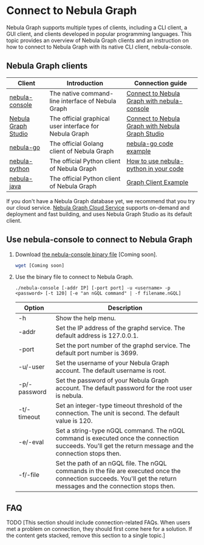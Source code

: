 # Connect to Nebula Graph

Nebula Graph supports multiple types of clients, including a CLI client, a GUI client, and clients developed in popular programming languages. This topic provides an overview of Nebula Graph clients and an instruction on how to connect to Nebula Graph with its native CLI client, nebula-console.

## Nebula Graph clients

| Client                                                                 | Introduction                                           | Connection guide                                                                                                                                          |
| ---------------------------------------------------------------------- | ------------------------------------------------------ | --------------------------------------------------------------------------------------------------------------------------------------------------------- |
| [nebula-console](https://github.com/vesoft-inc/nebula-console)         | The native command-line interface of Nebula Graph      | [Connect to Nebula Graph with nebula-console](#use-nebula-console-to-connect-to-nebula-graph)                                                             |
| [Nebula Graph Studio](https://github.com/vesoft-inc/nebula-web-docker) | The official graphical user interface for Nebula Graph | [Connect to Nebula Graph with Nebula Graph Studio](https://github.com/vesoft-inc/nebula-web-docker/blob/master/docs/nebula-graph-studio-user-guide-en.md) |
| [nebula-go](https://github.com/vesoft-inc/nebula-go)                   | The official Golang client of Nebula Graph             | [nebula-go code example](https://github.com/vesoft-inc/nebula-go#usage-example)                                                                           |
| [nebula-python](https://github.com/vesoft-inc/nebula-python)           | The official Python client of Nebula Graph             | [How to use nebula-python in your code](https://github.com/vesoft-inc/nebula-python#how-to-use-nebula-python-in-your-code)                                |
| [nebula-java](https://github.com/vesoft-inc/nebula-java)               | The official Python client of Nebula Graph             | [Graph Client Example](https://github.com/vesoft-inc/nebula-java#graph-client-example)                                                                    |

If you don't have a Nebula Graph database yet, we recommend that you try our cloud service. [Nebula Graph Cloud Service](https://www.nebula-cloud.io/) supports on-demand and deployment and fast building, and uses Nebula Graph Studio as its default client.

## Use nebula-console to connect to Nebula Graph

1. Download [the nebula-console binary file](TODO) [Coming soon].

    ```bash
    wget [Coming soon]
    ```

2. Use the binary file to connect to Nebula Graph.

    `./nebula-console [-addr IP] [-port port] -u <username> -p <password> [-t 120] [-e "an nGQL command" | -f filename.nGQL]`

    | Option       | Description                                                                                                                                                                   |
    | ------------ | ----------------------------------------------------------------------------------------------------------------------------------------------------------------------------- |
    | -h           | Show the help menu.                                                                                                                                                           |
    | -addr        | Set the IP address of the graphd service. The default address is 127.0.0.1.                                                                                                   |
    | -port        | Set the port number of the graphd service. The default port number is 3699.                                                                                                   |
    | -u/-user     | Set the username of your Nebula Graph account. The default username is root.                                                                                                  |
    | -p/-password | Set the password of your Nebula Graph account. The default password for the root user is nebula.                                                                              |
    | -t/-timeout  | Set an integer-type timeout threshold of the connection. The unit is second. The default value is 120.                                                                        |
    | -e/-eval     | Set a string-type nGQL command. The nGQL command is executed once the connection succeeds. You'll get the return message and the connection stops then.             |
    | -f/-file     | Set the path of an nGQL file. The nGQL commands in the file are executed once the connection succeeds. You'll get the return messages and the connection stops then. |

## FAQ

TODO [This section should include connection-related FAQs. When users met a problem on connection, they should first come here for a solution. If the content gets stacked, remove this section to a single topic.]
